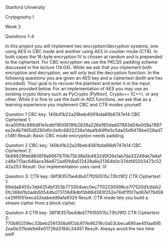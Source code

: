 Stanford University

Crytpgraohy I

Week 2

Questions 1-4


 In this project you will implement two encryption/decryption systems, one using AES in CBC mode and another using AES in counter mode (CTR).
 In both cases the 16-byte encryption IV is chosen at random and is prepended to the ciphertext.
 For CBC encryption we use the PKCS5 padding scheme discussed  in the lecture (14:04).
 While we ask that you implement both encryption and decryption, we will only test the decryption function.
 In the following questions you are given an AES key and a ciphertext (both are  hex encoded).
 Your goal is to recover the plaintext and enter it in the input boxes provided below.
 For an implementation of AES you may use an existing crypto library such as PyCrypto  (Python), Crypto++  (C++), or any other.
 While it is fine to use the built-in AES functions, we ask that as a learning experience you implement CBC and CTR modes yourself.

 Question 1
 CBC key: 140b41b22a29beb4061bda66b6747e14
 CBC Ciphertext 1: 4ca00ff4c898d61e1edbf1800618fb2828a226d160dad07883d04e008a7897ee2e4b7465d5290d0c0e6c6822236e1daafb94ffe0c5da05d9476be028ad7c1d81
 Result: Basic CBC mode encryption needs padding.

 Question 2
 CBC key: 140b41b22a29beb4061bda66b6747e14
 CBC Ciphertext 2: 5b68629feb8606f9a6667670b75b38a5b4832d0f26e1ab7da33249de7d4afc48e713ac646ace36e872ad5fb8a512428a6e21364b0c374df45503473c5242a253
 Result: Our implementation uses rand. IV

 Question 3:
 CTR key: 36f18357be4dbd77f050515c73fcf9f2
 CTR Ciphertext 1: 69dda8455c7dd4254bf353b773304eec0ec7702330098ce7f7520d1cbbb20fc388d1b0adb5054dbd7370849dbf0b88d393f252e764f1f5f7ad97ef79d59ce29f5f51eeca32eabedd9afa9329
 Result: CTR mode lets you build a stream cipher from a block cipher.

 Question 4
 CTR key: 36f18357be4dbd77f050515c73fcf9f2
 CTR Ciphertext 2: 770b80259ec33beb2561358a9f2dc617e46218c0a53cbeca695ae45faa8952aa0e311bde9d4e01726d3184c34451
 Result: Always avoid the two time pad!
